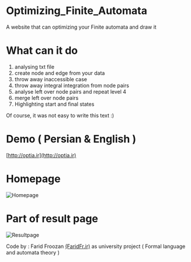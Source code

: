 # Optimizing_Finite_Automata
A website that can optimizing your Finite automata and draw it

# What can it do
1) analysing txt file
2) create node and edge from your data
3) throw away inaccessible case
4) throw away integral integration from node pairs
5) analyse left over node pairs and repeat level 4
6) merge left over node pairs
7) Highlighting start and final states

Of course, it was not easy to write this text :) 


# Demo ( Persian & English )
[http://optia.ir](http://optia.ir)

# Homepage
![Homepage](http://s8.picofile.com/file/8317585992/optimize1.png)

# Part of result page
![Resultpage](http://s8.picofile.com/file/8317586042/optimize2.png)


Code by : Farid Froozan [(FaridFr.ir)](http://faridfr.ir) as university project ( Formal language and automata theory )
